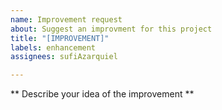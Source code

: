 ```yaml
---
name: Improvement request
about: Suggest an improvment for this project
title: "[IMPROVEMENT]"
labels: enhancement
assignees: sufiAzarquiel

---
```


** Describe your idea of the improvement **
